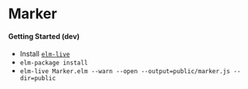 # Marker

#### Getting Started (dev)
  - Install [`elm-live`](https://github.com/architectcodes/elm-live)
  - `elm-package install`
  - `elm-live Marker.elm --warn --open --output=public/marker.js --dir=public`
